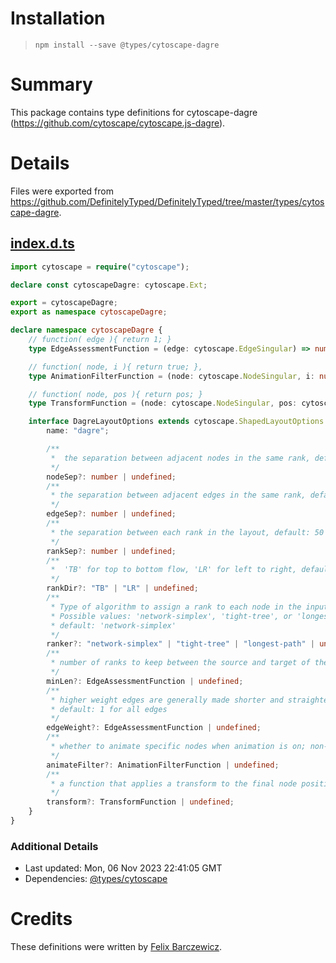 # Installation
> `npm install --save @types/cytoscape-dagre`

# Summary
This package contains type definitions for cytoscape-dagre (https://github.com/cytoscape/cytoscape.js-dagre).

# Details
Files were exported from https://github.com/DefinitelyTyped/DefinitelyTyped/tree/master/types/cytoscape-dagre.
## [index.d.ts](https://github.com/DefinitelyTyped/DefinitelyTyped/tree/master/types/cytoscape-dagre/index.d.ts)
````ts
import cytoscape = require("cytoscape");

declare const cytoscapeDagre: cytoscape.Ext;

export = cytoscapeDagre;
export as namespace cytoscapeDagre;

declare namespace cytoscapeDagre {
    // function( edge ){ return 1; }
    type EdgeAssessmentFunction = (edge: cytoscape.EdgeSingular) => number;

    // function( node, i ){ return true; },
    type AnimationFilterFunction = (node: cytoscape.NodeSingular, i: number) => boolean;

    // function( node, pos ){ return pos; }
    type TransformFunction = (node: cytoscape.NodeSingular, pos: cytoscape.Position) => cytoscape.Position;

    interface DagreLayoutOptions extends cytoscape.ShapedLayoutOptions {
        name: "dagre";

        /**
         *  the separation between adjacent nodes in the same rank, default: 50
         */
        nodeSep?: number | undefined;
        /**
         * the separation between adjacent edges in the same rank, default: 10
         */
        edgeSep?: number | undefined;
        /**
         * the separation between each rank in the layout, default: 50
         */
        rankSep?: number | undefined;
        /**
         *  'TB' for top to bottom flow, 'LR' for left to right, default: 'TB'
         */
        rankDir?: "TB" | "LR" | undefined;
        /**
         * Type of algorithm to assign a rank to each node in the input graph.
         * Possible values: 'network-simplex', 'tight-tree', or 'longest-path'.
         * default: 'network-simplex'
         */
        ranker?: "network-simplex" | "tight-tree" | "longest-path" | undefined;
        /**
         * number of ranks to keep between the source and target of the edge, default: 1 for all edges
         */
        minLen?: EdgeAssessmentFunction | undefined;
        /**
         * higher weight edges are generally made shorter and straighter than lower weight edges,
         * default: 1 for all edges
         */
        edgeWeight?: EdgeAssessmentFunction | undefined;
        /**
         * whether to animate specific nodes when animation is on; non-animated nodes immediately go to their final positions
         */
        animateFilter?: AnimationFilterFunction | undefined;
        /**
         * a function that applies a transform to the final node position
         */
        transform?: TransformFunction | undefined;
    }
}

````

### Additional Details
 * Last updated: Mon, 06 Nov 2023 22:41:05 GMT
 * Dependencies: [@types/cytoscape](https://npmjs.com/package/@types/cytoscape)

# Credits
These definitions were written by [Felix Barczewicz](https://github.com/DieserFelix).
